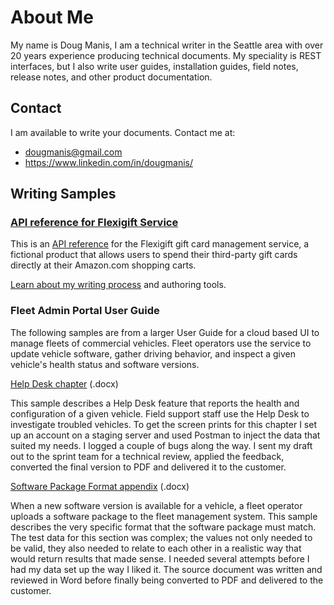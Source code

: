 # About Me

My name is Doug Manis, I am a technical writer in the Seattle area with over 20 years experience producing technical documents. My speciality is REST interfaces, but I also write user guides, installation guides, field notes, release notes, and other product documentation.

## Contact

I am available to write your documents. Contact me at:

+ dougmanis@gmail.com
+ https://www.linkedin.com/in/dougmanis/

## Writing Samples

### [API reference for Flexigift Service](https://dougmanis.github.io/flexigift-service/)

This is an [API reference](https://dougmanis.github.io/flexigift-service/) for the Flexigift gift card management service, a fictional product that allows users to spend their third-party gift cards directly at their Amazon.com shopping carts.

[Learn about my writing process](flexigift.md) and authoring tools.

### Fleet Admin Portal User Guide

The following samples are from a larger User Guide for a cloud based UI to manage fleets of commercial vehicles. Fleet operators use the service to update vehicle software, gather driving behavior, and inspect a given vehicle's health status and software versions.

[Help Desk chapter](docs/Fleet%20Admin%20Portal%20User%20Guide%20-%20Help%20Desk.docx) (.docx)

This sample describes a Help Desk feature that reports the health and configuration of a given vehicle. Field support staff use the Help Desk to investigate troubled vehicles. To get the screen prints for this chapter I set up an account on a staging server and used Postman to inject the data that suited my needs. I logged a couple of bugs along the way. I sent my draft out to the sprint team for a technical review, applied the feedback, converted the final version to PDF and delivered it to the customer.

[Software Package Format appendix](docs/Fleet%20Admin%20Portal%20User%20Guide%20-%20sw%20package%20format.docx) (.docx)

When a new software version is available for a vehicle, a fleet operator uploads a software package to the fleet management system. This sample describes the very specific format that the software package must match. The test data for this section was complex; the values not only needed to be valid, they also needed to relate to each other in a realistic way that would return results that made sense. I needed several attempts before I had my data set up the way I liked it. The source document was written and reviewed in Word before finally being converted to PDF and delivered to the customer.
